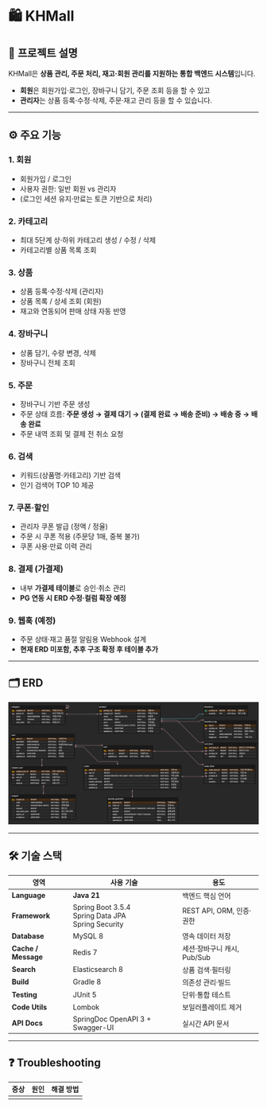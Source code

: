 # 🛍️ KHMall

## 📝 프로젝트 설명
KHMall은 **상품 관리, 주문 처리, 재고·회원 관리를 지원하는 통합 백엔드 시스템**입니다.
- **회원**은 회원가입·로그인, 장바구니 담기, 주문 조회 등을 할 수 있고
- **관리자**는 상품 등록·수정·삭제, 주문·재고 관리 등을 할 수 있습니다.


---

## ⚙️ 주요 기능
### 1. 회원
- 회원가입 / 로그인
- 사용자 권한: 일반 회원 vs 관리자
- (로그인 세션 유지·만료는 토큰 기반으로 처리)

### 2. 카테고리
- 최대 5단계 상·하위 카테고리 생성 / 수정 / 삭제
- 카테고리별 상품 목록 조회

### 3. 상품
- 상품 등록·수정·삭제 (관리자)
- 상품 목록 / 상세 조회 (회원)
- 재고와 연동되어 판매 상태 자동 반영

### 4. 장바구니
- 상품 담기, 수량 변경, 삭제
- 장바구니 전체 조회

### 5. 주문
- 장바구니 기반 주문 생성
- 주문 상태 흐름: **주문 생성 → 결제 대기 → (결제 완료 → 배송 준비) → 배송 중 → 배송 완료**
- 주문 내역 조회 및 결제 전 취소 요청

### 6. 검색
- 키워드(상품명·카테고리) 기반 검색
- 인기 검색어 TOP 10 제공

### 7. 쿠폰·할인
- 관리자 쿠폰 발급 (정액 / 정율)
- 주문 시 쿠폰 적용 (주문당 1매, 중복 불가)
- 쿠폰 사용·만료 이력 관리

### 8. 결제 (가결제)
- 내부 **가결제 테이블**로 승인·취소 관리
- **PG 연동 시 ERD 수정·컬럼 확장 예정**

### 9. 웹훅 (예정)
- 주문 상태·재고 품절 알림용 Webhook 설계
- **현재 ERD 미포함, 추후 구조 확정 후 테이블 추가**
---
## 🗂️ ERD
![ERD](docs/erd.png)

---
## 🛠️ 기술 스택

| 영역 | 사용 기술                                                   | 용도 |
|------|---------------------------------------------------------|------|
| **Language** | **Java 21**                                             | 백엔드 핵심 언어 |
| **Framework** | Spring Boot 3.5.4<br>Spring Data JPA<br>Spring Security | REST API, ORM, 인증·권한 |
| **Database** | MySQL 8                                                 | 영속 데이터 저장 |
| **Cache / Message** | Redis 7                                                 | 세션·장바구니 캐시, Pub/Sub |
| **Search** | Elasticsearch 8                                         | 상품 검색·필터링 |
| **Build** | Gradle 8                                                | 의존성 관리·빌드 |
| **Testing** | JUnit 5                                                 | 단위·통합 테스트 |
| **Code Utils** | Lombok                                                  | 보일러플레이트 제거 |
| **API Docs** | SpringDoc OpenAPI 3 + Swagger-UI                        | 실시간 API 문서 |

---
## ❓ Troubleshooting

| 증상 | 원인 | 해결 방법 |
|------|------|----------|
| | |